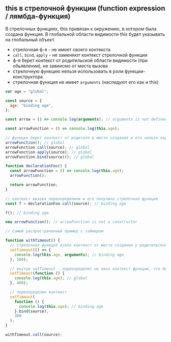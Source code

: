 ## this в стрелочной функции (function expression / лямбда-функция)

В стрелочных функциях, this привязан к окружению, в котором была создана функция. В глобальной области видимости this будет указывать на глобальный объект.

- стрелочная ф-я - не имеет своего контекста
- `call`, `bind`, `apply` - не заменяют контекст стрелочной функции
- ф-я берет контекст от родительской области видимости (при обьявлении), не завиисмо от места вызова
- стрелочную функцию нельзя использовать в роли функции-конструктора
- стрелочная функция не имеет `arguments` (наследуют его как и this)

```js
var age = "global";

const source = {
  age: "binding age",
};

const arrow = () => console.log(arguments); // arguments is not defined

const arrowFunction = () => console.log(this.age);

// функция берет контекст от родителя в месте создания и его нельзя переопределить
arrowFunction(); // global
arrowFunction.call(source); // global
arrowFunction.apply(source); // global
arrowFunction.bind(source)(); // global

function declarationFoo() {
  const arrowFunction = () => console.log(this.age);
  arrowFunction();

  return arrowFunction;
}

// контекст вызова переопределили и его получила стрелочная функция
const f = declarationFoo.call(source); // binding age

f(); // binding age

new arrowFunction(); // arrowFunction is not a constructor

// Самый распространенный пример с таймером

function withTimeout() {
  // стрелочная функция взяла контекст от места создания у родительской функции withTimeout
  setTimeout(() => {
    console.log(this.age, arguments); // binding age
  }, 500);

  // внутри setTimeout - переопределит не явно контекст функции, что бы исправить, нужно вызывать с bind или стрелочуню функцию
  setTimeout(function () {
    console.log(this.age); // global
  }, 400);

  // переопределил контекст
  setTimeout(
    function () {
      console.log(this.age); // binding age
    }.bind(source),
    300
  );
}

withTimeout.call(source);
```
